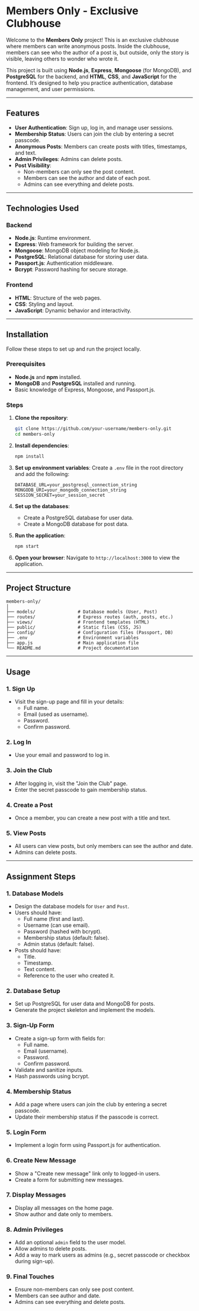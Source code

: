 # Members Only - Exclusive Clubhouse

Welcome to the **Members Only** project! This is an exclusive clubhouse where members can write anonymous posts. Inside the clubhouse, members can see who the author of a post is, but outside, only the story is visible, leaving others to wonder who wrote it.

This project is built using **Node.js**, **Express**, **Mongoose** (for MongoDB), and **PostgreSQL** for the backend, and **HTML**, **CSS**, and **JavaScript** for the frontend. It’s designed to help you practice authentication, database management, and user permissions.

---

## Features

- **User Authentication**: Sign up, log in, and manage user sessions.
- **Membership Status**: Users can join the club by entering a secret passcode.
- **Anonymous Posts**: Members can create posts with titles, timestamps, and text.
- **Admin Privileges**: Admins can delete posts.
- **Post Visibility**:
  - Non-members can only see the post content.
  - Members can see the author and date of each post.
  - Admins can see everything and delete posts.

---

## Technologies Used

### Backend
- **Node.js**: Runtime environment.
- **Express**: Web framework for building the server.
- **Mongoose**: MongoDB object modeling for Node.js.
- **PostgreSQL**: Relational database for storing user data.
- **Passport.js**: Authentication middleware.
- **Bcrypt**: Password hashing for secure storage.

### Frontend
- **HTML**: Structure of the web pages.
- **CSS**: Styling and layout.
- **JavaScript**: Dynamic behavior and interactivity.

---

## Installation

Follow these steps to set up and run the project locally.

### Prerequisites
- **Node.js** and **npm** installed.
- **MongoDB** and **PostgreSQL** installed and running.
- Basic knowledge of Express, Mongoose, and Passport.js.

### Steps

1. **Clone the repository**:
   ```bash
   git clone https://github.com/your-username/members-only.git
   cd members-only
   ```

2. **Install dependencies**:
   ```bash
   npm install
   ```

3. **Set up environment variables**:
   Create a `.env` file in the root directory and add the following:
   ```
   DATABASE_URL=your_postgresql_connection_string
   MONGODB_URI=your_mongodb_connection_string
   SESSION_SECRET=your_session_secret
   ```

4. **Set up the databases**:
   - Create a PostgreSQL database for user data.
   - Create a MongoDB database for post data.

5. **Run the application**:
   ```bash
   npm start
   ```

6. **Open your browser**:
   Navigate to `http://localhost:3000` to view the application.

---

## Project Structure

```
members-only/
│
├── models/                # Database models (User, Post)
├── routes/                # Express routes (auth, posts, etc.)
├── views/                 # Frontend templates (HTML)
├── public/                # Static files (CSS, JS)
├── config/                # Configuration files (Passport, DB)
├── .env                   # Environment variables
├── app.js                 # Main application file
└── README.md              # Project documentation
```

---

## Usage

### 1. Sign Up
- Visit the sign-up page and fill in your details:
  - Full name.
  - Email (used as username).
  - Password.
  - Confirm password.

### 2. Log In
- Use your email and password to log in.

### 3. Join the Club
- After logging in, visit the "Join the Club" page.
- Enter the secret passcode to gain membership status.

### 4. Create a Post
- Once a member, you can create a new post with a title and text.

### 5. View Posts
- All users can view posts, but only members can see the author and date.
- Admins can delete posts.

---

## Assignment Steps

### 1. Database Models
- Design the database models for `User` and `Post`.
- Users should have:
  - Full name (first and last).
  - Username (can use email).
  - Password (hashed with bcrypt).
  - Membership status (default: false).
  - Admin status (default: false).
- Posts should have:
  - Title.
  - Timestamp.
  - Text content.
  - Reference to the user who created it.

### 2. Database Setup
- Set up PostgreSQL for user data and MongoDB for posts.
- Generate the project skeleton and implement the models.

### 3. Sign-Up Form
- Create a sign-up form with fields for:
  - Full name.
  - Email (username).
  - Password.
  - Confirm password.
- Validate and sanitize inputs.
- Hash passwords using bcrypt.

### 4. Membership Status
- Add a page where users can join the club by entering a secret passcode.
- Update their membership status if the passcode is correct.

### 5. Login Form
- Implement a login form using Passport.js for authentication.

### 6. Create New Message
- Show a "Create new message" link only to logged-in users.
- Create a form for submitting new messages.

### 7. Display Messages
- Display all messages on the home page.
- Show author and date only to members.

### 8. Admin Privileges
- Add an optional `admin` field to the user model.
- Allow admins to delete posts.
- Add a way to mark users as admins (e.g., secret passcode or checkbox during sign-up).

### 9. Final Touches
- Ensure non-members can only see post content.
- Members can see author and date.
- Admins can see everything and delete posts.

